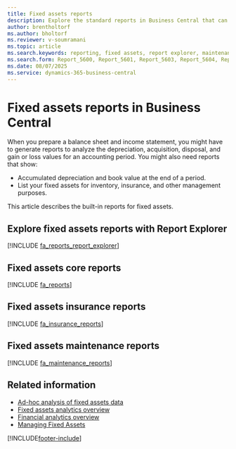 ```yaml
---
title: Fixed assets reports
description: Explore the standard reports in Business Central that can help you track and manage your fixed assets.
author: brentholtorf
ms.author: bholtorf
ms.reviewer: v-soumramani
ms.topic: article
ms.search.keywords: reporting, fixed assets, report explorer, maintenance reports
ms.search.form: Report_5600, Report_5601, Report_5603, Report_5604, Report_5605, Report_5606, Report_5607, Report_5608, Report_5610, Report_5611
ms.date: 08/07/2025
ms.service: dynamics-365-business-central
---
```


# Fixed assets reports in Business Central

When you prepare a balance sheet and income statement, you might have to generate reports to analyze the depreciation, acquisition, disposal, and gain or loss values for an accounting period. You might also need reports that show:

* Accumulated depreciation and book value at the end of a period.
* List your fixed assets for inventory, insurance, and other management purposes.

This article describes the built-in reports for fixed assets.

## Explore fixed assets reports with Report Explorer

[!INCLUDE [fa_reports_report_explorer](includes/fa-reports-report-explorer-include.md)]

## Fixed assets core reports

[!INCLUDE [fa_reports](includes/fa-reports-include.md)]

## Fixed assets insurance reports

[!INCLUDE [fa_insurance_reports](includes/fa-insurance-reports-include.md)]

## Fixed assets maintenance reports

[!INCLUDE [fa_maintenance_reports](includes/fa-maintenance-reports-include.md)]

## Related information

- [Ad-hoc analysis of fixed assets data](ad-hoc-analysis-fa.md)  
- [Fixed assets analytics overview](fa-analytics-overview.md)  
- [Financial analytics overview](bi.md)  
- [Managing Fixed Assets](fa-manage.md)  

[!INCLUDE[footer-include](includes/footer-banner.md)]
